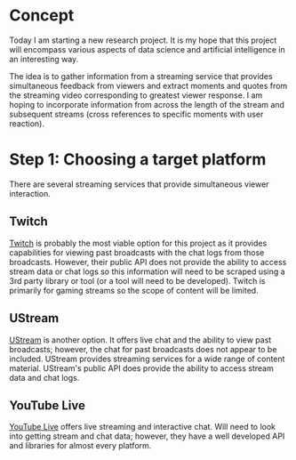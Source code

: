 
# Concept

Today I am starting a new research project. It is my hope that this project will encompass various aspects of
data science and artificial intelligence in an interesting way.

The idea is to gather information from a streaming service that provides simultaneous feedback from viewers
and extract moments and quotes from the streaming video corresponding to greatest viewer response. I am hoping to
incorporate information from across the length of the stream and subsequent streams (cross references to specific
moments with user reaction).

# Step 1: Choosing a target platform

There are several streaming services that provide simultaneous viewer interaction. 

## Twitch

[Twitch](https://www.twitch.tv) is probably the most viable option for this project as it provides capabilities for viewing past broadcasts
with the chat logs from those broadcasts. However, their public API does not provide the ability to access stream data or chat logs so 
this information will need to be scraped using a 3rd party library or tool (or a tool will need to be developed). Twitch is primarily for
gaming streams so the scope of content will be limited.

## UStream

[UStream](http://www.ustream.tv) is another option. It offers live chat and the ability to view past broadcasts; however, the chat for 
past broadcasts does not appear to be included. UStream provides streaming services for a wide range of content material. UStream's 
public API does provide the ability to access stream data and chat logs.

## YouTube Live

[YouTube Live](https://www.youtube.com/live) offers live streaming and interactive chat. Will need to look into getting stream and chat data; 
however, they have a well developed API and libraries for almost every platform.
